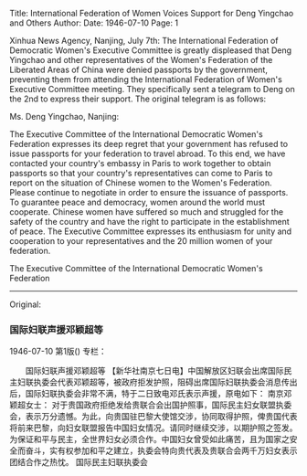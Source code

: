 Title: International Federation of Women Voices Support for Deng Yingchao and Others
Author:
Date: 1946-07-10
Page: 1

Xinhua News Agency, Nanjing, July 7th: The International Federation of Democratic Women's Executive Committee is greatly displeased that Deng Yingchao and other representatives of the Women's Federation of the Liberated Areas of China were denied passports by the government, preventing them from attending the International Federation of Women's Executive Committee meeting. They specifically sent a telegram to Deng on the 2nd to express their support. The original telegram is as follows:

Ms. Deng Yingchao, Nanjing:

The Executive Committee of the International Democratic Women's Federation expresses its deep regret that your government has refused to issue passports for your federation to travel abroad. To this end, we have contacted your country's embassy in Paris to work together to obtain passports so that your country's representatives can come to Paris to report on the situation of Chinese women to the Women's Federation. Please continue to negotiate in order to ensure the issuance of passports. To guarantee peace and democracy, women around the world must cooperate. Chinese women have suffered so much and struggled for the safety of the country and have the right to participate in the establishment of peace. The Executive Committee expresses its enthusiasm for unity and cooperation to your representatives and the 20 million women of your federation.

The Executive Committee of the International Democratic Women's Federation



<hr /> 

Original: 


### 国际妇联声援邓颖超等

1946-07-10
第1版()
专栏：

　　国际妇联声援邓颖超等
    【新华社南京七日电】中国解放区妇联会出席国际民主妇联执委会代表邓颖超等，被政府拒发护照，阻碍出席国际妇联执委会消息传出后，国际妇联执委会非常不满，特于二日致电邓氏表示声援，原电如下：
    南京邓颖超女士：
    对于贵国政府拒绝发给贵联合会出国护照事，国际民主妇女联盟执委会，表示万分遗憾。为此，向贵国驻巴黎大使馆交涉，协同取得护照，俾贵国代表将前来巴黎，向妇女联盟报告中国妇女情况。请同时继续交涉，以期护照之签发。为保证和平与民主，全世界妇女必须合作。中国妇女曾受如此痛苦，且为国家之安全而奋斗，实有权参加和平之建立，执委会特向贵代表及贵联合会两千万妇女表示团结合作之热忱。
                                            国际民主妇联执委会
